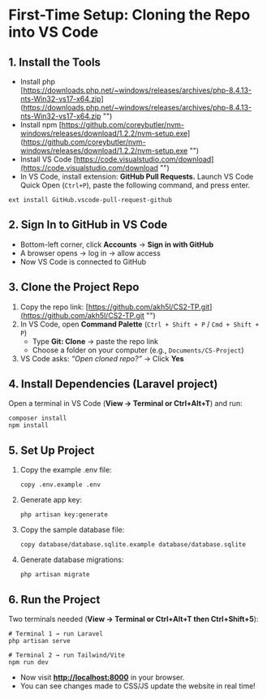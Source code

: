 # First-Time Setup: Cloning the Repo into VS Code

## 1. Install the Tools
- Install php [https://downloads.php.net/~windows/releases/archives/php-8.4.13-nts-Win32-vs17-x64.zip] (https://downloads.php.net/~windows/releases/archives/php-8.4.13-nts-Win32-vs17-x64.zip "")
- Install npm [https://github.com/coreybutler/nvm-windows/releases/download/1.2.2/nvm-setup.exe] (https://github.com/coreybutler/nvm-windows/releases/download/1.2.2/nvm-setup.exe "")
- Install VS Code [https://code.visualstudio.com/download](https://code.visualstudio.com/download "‌")
- In VS Code, install extension: **GitHub Pull Requests.** Launch VS Code Quick Open (`Ctrl+P`), paste the following command, and press enter.

```
ext install GitHub.vscode-pull-request-github
```



## 2. Sign In to GitHub in VS Code

- Bottom-left corner, click **Accounts** → **Sign in with GitHub**
- A browser opens → log in → allow access
- Now VS Code is connected to GitHub



## 3. Clone the Project Repo

1. Copy the repo link: [https://github.com/akh5l/CS2-TP.git](https://github.com/akh5l/CS2-TP.git "‌")
2. In VS Code, open **Command Palette** (`Ctrl + Shift + P` / `Cmd + Shift + P`)
   - Type **Git: Clone** → paste the repo link
   - Choose a folder on your computer (e.g., `Documents/CS-Project`)
3. VS Code asks: _“Open cloned repo?”_ → Click **Yes**



## 4. Install Dependencies (Laravel project)

Open a terminal in VS Code (**View → Terminal or Ctrl+Alt+T**) and run:

```
composer install
npm install
```



## 5. Set Up Project

1. Copy the example .env file:
   ```
   copy .env.example .env

   ```
2. Generate app key:
   ```
   php artisan key:generate

   ```
3. Copy the sample database file:
   ```
   copy database/database.sqlite.example database/database.sqlite

   ```
4. Generate database migrations:
   ```
   php artisan migrate

   ```


## 6. Run the Project

Two terminals needed (**View → Terminal or Ctrl+Alt+T then Ctrl+Shift+5**):

```
# Terminal 1 → run Laravel
php artisan serve

# Terminal 2 → run Tailwind/Vite
npm run dev
```

- Now visit [**http://localhost:8000**](http://localhost:8000 "‌") in your browser.
- You can see changes made to CSS/JS update the website in real time!